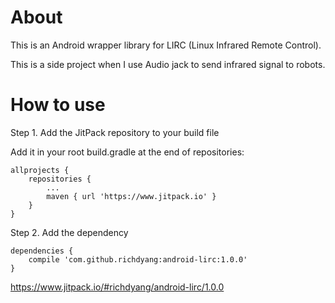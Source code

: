 # About

This is an Android wrapper library for LIRC (Linux Infrared Remote Control).

This is a side project when I use Audio jack to send infrared signal to robots.

# How to use

Step 1. Add the JitPack repository to your build file

Add it in your root build.gradle at the end of repositories:
```
allprojects {
    repositories {
        ...
        maven { url 'https://www.jitpack.io' }
    }
}
```
Step 2. Add the dependency
```
dependencies {
    compile 'com.github.richdyang:android-lirc:1.0.0'
}
```
https://www.jitpack.io/#richdyang/android-lirc/1.0.0
